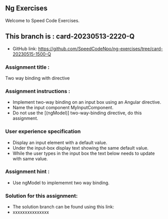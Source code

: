 ## Ng Exercises

Welcome to Speed Code Exercises.

## This branch is : card-20230513-2220-Q

- GitHub link: https://github.com/SpeedCodeNpo/ng-exercises/tree/card-20230515-1500-Q

### Assignment title :

Two way binding with directive

### Assignment instructions :

- Implement two-way binding on an input box using an Angular directive.
- Name the input component MyInputComponent.
- Do not use the [(ngModel)] two-way-binding directive, do this assignment.

### User experience specification

- Display an input element with a default value.
- Under the input-box display text showing the same default value.
- While the user types in the input box the text below needs to update with same value.

### Assignment hint :

- Use ngModel to implememnt two way binding.

### Solution for this assignment:

- The solution branch can be found using this link:
- xxxxxxxxxxxxxxx
